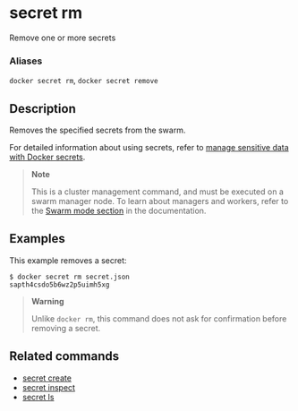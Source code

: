 # secret rm

<!---MARKER_GEN_START-->
Remove one or more secrets

### Aliases

`docker secret rm`, `docker secret remove`


<!---MARKER_GEN_END-->

## Description

Removes the specified secrets from the swarm.

For detailed information about using secrets, refer to [manage sensitive data with Docker secrets](https://docs.docker.com/engine/swarm/secrets/).

> **Note**
>
> This is a cluster management command, and must be executed on a swarm
> manager node. To learn about managers and workers, refer to the
> [Swarm mode section](https://docs.docker.com/engine/swarm/) in the
> documentation.

## Examples

This example removes a secret:

```console
$ docker secret rm secret.json
sapth4csdo5b6wz2p5uimh5xg
```

> **Warning**
>
> Unlike `docker rm`, this command does not ask for confirmation before removing
> a secret.


## Related commands

* [secret create](secret_create.md)
* [secret inspect](secret_inspect.md)
* [secret ls](secret_ls.md)
